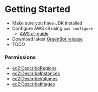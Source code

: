 # Getting Started

* Make sure you have JDK installed  
* Configure AWS cli using `aws configure`
  * [AWS cli guide](https://docs.aws.amazon.com/cli/latest/userguide/cli-chap-welcome.html)
* Download latest [GreenBot release](https://github.com/vinay-lodha/greenbot/releases) 
* TODO

### Permissions

* [ec2:DescribeRegions](https://docs.aws.amazon.com/AWSEC2/latest/APIReference/API_DescribeRegions.html)
* [ec2:DescribeInstances](https://docs.aws.amazon.com/AWSEC2/latest/APIReference/API_DescribeInstances.html)
* [ec2:DescribeVolumes](https://docs.aws.amazon.com/AWSEC2/latest/APIReference/API_DescribeVolumes.html)
* [ec2:DescribeImages](https://docs.aws.amazon.com/AWSEC2/latest/APIReference/API_DescribeImages.html)



